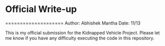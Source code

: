 # Official Write-up
====================
Author: Abhishek Mantha
Date: 11/13

This is my official submission for the Kidnapped Vehicle Project. Please let me know if you have any difficulty executing the code in this repository.
